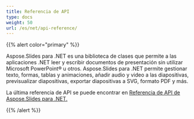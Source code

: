 ```yaml
---
title: Referencia de API
type: docs
weight: 50
url: /es/net/api-reference/
---
```


{{% alert color="primary" %}} 

Aspose.Slides para .NET es una biblioteca de clases que permite a las aplicaciones .NET leer y escribir documentos de presentación sin utilizar Microsoft PowerPoint® u otros. Aspose.Slides para .NET permite gestionar texto, formas, tablas y animaciones, añadir audio y video a las diapositivas, previsualizar diapositivas, exportar diapositivas a SVG, formato PDF y más.

La última referencia de API se puede encontrar en [Referencia de API de Aspose.Slides para .NET.](https://reference.aspose.com/slides/net)

{{% /alert %}}